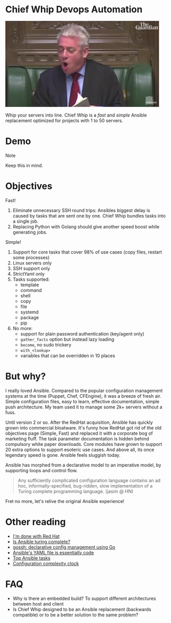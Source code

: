 # Chief Whip Devops Automation

![order, order!](doc/order-order.webp)

Whip your servers into line. Chief Whip is a _fast_ and _simple_ Ansible replacement optimized for projects with 1 to 50 servers.

# Demo

> [!NOTE]
> Keep this in mind.

# Objectives

Fast!

1. Eliminate unnecessary SSH round trips: Ansibles biggest delay is caused by tasks that are sent one by one. Chief Whip bundles tasks into a single job.
2. Replacing Python with Golang should give another speed boost while generating jobs.

Simple!

1. Support for core tasks that cover 98% of use cases (copy files, restart some processes)
2. Linux servers only
3. SSH support only
4. StrictYaml only
5. Tasks supported:
   - template
   - command
   - shell
   - copy
   - file
   - systemd
   - package
   - pip
6. No more:
   - support for plain password authentication (key/agent only)
   - `gather_facts` option but instead lazy loading
   - `become`, no sudo trickery
   - `with_<lookup>`
   - variables that can be overridden in 10 places

# But why?

I really loved Ansible. Compared to the popular configuration management systems at the time (Puppet, Chef, CFEngine), it was a breeze of fresh air. Simple configuration files, easy to learn, effective documentation, simple push architecture. My team used it to manage some 2k+ servers without a fuss.

Until version 2 or so. After the RedHat acquisition, Ansible has quickly grown into commercial bloatware. It's funny how RedHat got rid of the old objectives page (Simple, Fast) and replaced it with a corporate bog of marketing fluff. The task parameter documentation is hidden behind compulsory white paper downloads. Core modules have grown to support 20 extra options to support esoteric use cases. And above all, its once legendary speed is gone. Ansible feels sluggish today.

Ansible has morphed from a declarative model to an imperative model, by supporting loops and control flow.

> Any sufficiently complicated configuration language contains an ad hoc, informally-specified, bug-ridden, slow implementation of a Turing complete programming language. (jasim @ HN)

Fret no more, let's relive the original Ansible experience!

# Other reading

- [I'm done with Red Hat](https://www.jeffgeerling.com/blog/2023/im-done-red-hat-enterprise-linux)
- [Is Ansible turing complete?](https://stackoverflow.com/questions/40127586/is-ansible-turing-complete)
- [gossh: declarative config management using Go](https://github.com/krilor/gossh)
- [Ansible's YAML file is essentially code](https://news.ycombinator.com/item?id=16238005)
- [Top Ansible tasks](https://mike42.me/blog/2019-01-the-top-100-ansible-modules)
- [Configuration complexity clock](http://mikehadlow.blogspot.com/2012/05/configuration-complexity-clock.html?m=1)

# FAQ

- Why is there an embedded build? To support different architectures between host and client
- Is Chief Whip designed to be an Ansible replacement (backwards compatible) or to be a better solution to the same problem?
